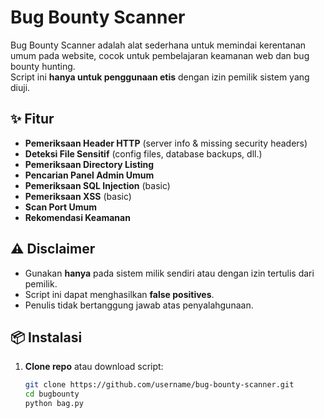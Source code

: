 # Bug Bounty Scanner

Bug Bounty Scanner adalah alat sederhana untuk memindai kerentanan umum pada website, cocok untuk pembelajaran keamanan web dan bug bounty hunting.  
Script ini **hanya untuk penggunaan etis** dengan izin pemilik sistem yang diuji.

## ✨ Fitur
- **Pemeriksaan Header HTTP** (server info & missing security headers)
- **Deteksi File Sensitif** (config files, database backups, dll.)
- **Pemeriksaan Directory Listing**
- **Pencarian Panel Admin Umum**
- **Pemeriksaan SQL Injection** (basic)
- **Pemeriksaan XSS** (basic)
- **Scan Port Umum**
- **Rekomendasi Keamanan**

## ⚠️ Disclaimer
- Gunakan **hanya** pada sistem milik sendiri atau dengan izin tertulis dari pemilik.
- Script ini dapat menghasilkan **false positives**.
- Penulis tidak bertanggung jawab atas penyalahgunaan.

## 📦 Instalasi

1. **Clone repo** atau download script:
   ```bash
   git clone https://github.com/username/bug-bounty-scanner.git
   cd bugbounty
   python bag.py
